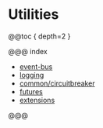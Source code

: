 # Utilities

@@toc { depth=2 }

@@@ index

* [event-bus](typed/event-stream.md)
* [logging](typed/logging.md)
* [common/circuitbreaker](common/circuitbreaker.md)
* [futures](futures.md)
* [extensions](typed/extending.md) 

@@@
